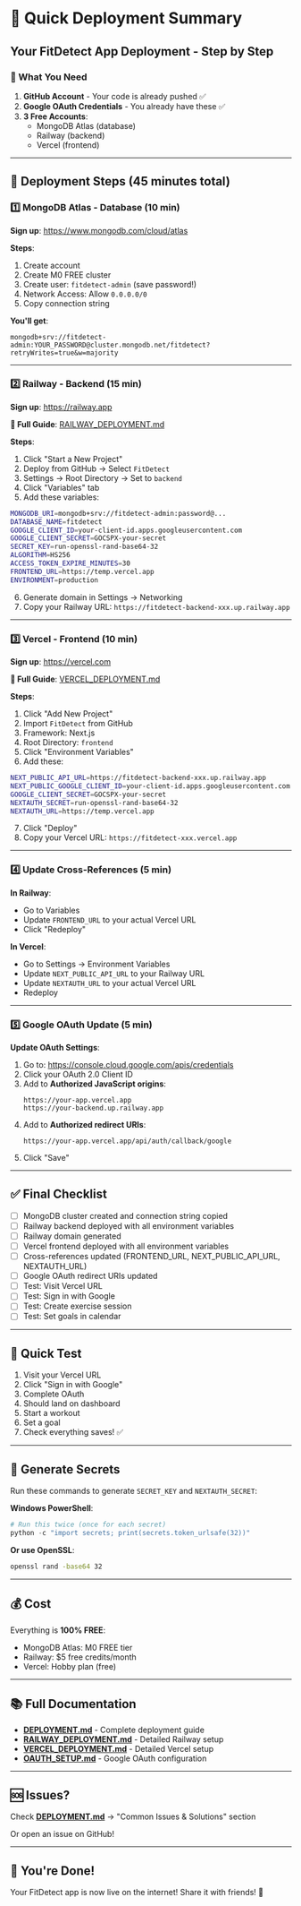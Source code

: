 # 🚀 Quick Deployment Summary

## Your FitDetect App Deployment - Step by Step

### 📝 What You Need

1. **GitHub Account** - Your code is already pushed ✅
2. **Google OAuth Credentials** - You already have these ✅
3. **3 Free Accounts**:
   - MongoDB Atlas (database)
   - Railway (backend)
   - Vercel (frontend)

---

## 🎯 Deployment Steps (45 minutes total)

### 1️⃣ MongoDB Atlas - Database (10 min)

**Sign up**: https://www.mongodb.com/cloud/atlas

**Steps**:
1. Create account
2. Create M0 FREE cluster
3. Create user: `fitdetect-admin` (save password!)
4. Network Access: Allow `0.0.0.0/0`
5. Copy connection string

**You'll get**:
```
mongodb+srv://fitdetect-admin:YOUR_PASSWORD@cluster.mongodb.net/fitdetect?retryWrites=true&w=majority
```

---

### 2️⃣ Railway - Backend (15 min)

**Sign up**: https://railway.app

**📖 Full Guide**: [RAILWAY_DEPLOYMENT.md](./RAILWAY_DEPLOYMENT.md)

**Steps**:
1. Click "Start a New Project"
2. Deploy from GitHub → Select `FitDetect`
3. Settings → Root Directory → Set to `backend`
4. Click "Variables" tab
5. Add these variables:

```bash
MONGODB_URI=mongodb+srv://fitdetect-admin:password@...
DATABASE_NAME=fitdetect
GOOGLE_CLIENT_ID=your-client-id.apps.googleusercontent.com
GOOGLE_CLIENT_SECRET=GOCSPX-your-secret
SECRET_KEY=run-openssl-rand-base64-32
ALGORITHM=HS256
ACCESS_TOKEN_EXPIRE_MINUTES=30
FRONTEND_URL=https://temp.vercel.app
ENVIRONMENT=production
```

6. Generate domain in Settings → Networking
7. Copy your Railway URL: `https://fitdetect-backend-xxx.up.railway.app`

---

### 3️⃣ Vercel - Frontend (10 min)

**Sign up**: https://vercel.com

**📖 Full Guide**: [VERCEL_DEPLOYMENT.md](./VERCEL_DEPLOYMENT.md)

**Steps**:
1. Click "Add New Project"
2. Import `FitDetect` from GitHub
3. Framework: Next.js
4. Root Directory: `frontend`
5. Click "Environment Variables"
6. Add these:

```bash
NEXT_PUBLIC_API_URL=https://fitdetect-backend-xxx.up.railway.app
NEXT_PUBLIC_GOOGLE_CLIENT_ID=your-client-id.apps.googleusercontent.com
GOOGLE_CLIENT_SECRET=GOCSPX-your-secret
NEXTAUTH_SECRET=run-openssl-rand-base64-32
NEXTAUTH_URL=https://temp.vercel.app
```

7. Click "Deploy"
8. Copy your Vercel URL: `https://fitdetect-xxx.vercel.app`

---

### 4️⃣ Update Cross-References (5 min)

**In Railway**:
- Go to Variables
- Update `FRONTEND_URL` to your actual Vercel URL
- Click "Redeploy"

**In Vercel**:
- Go to Settings → Environment Variables
- Update `NEXT_PUBLIC_API_URL` to your Railway URL
- Update `NEXTAUTH_URL` to your actual Vercel URL
- Redeploy

---

### 5️⃣ Google OAuth Update (5 min)

**Update OAuth Settings**:
1. Go to: https://console.cloud.google.com/apis/credentials
2. Click your OAuth 2.0 Client ID
3. Add to **Authorized JavaScript origins**:
   ```
   https://your-app.vercel.app
   https://your-backend.up.railway.app
   ```
4. Add to **Authorized redirect URIs**:
   ```
   https://your-app.vercel.app/api/auth/callback/google
   ```
5. Click "Save"

---

## ✅ Final Checklist

- [ ] MongoDB cluster created and connection string copied
- [ ] Railway backend deployed with all environment variables
- [ ] Railway domain generated
- [ ] Vercel frontend deployed with all environment variables
- [ ] Cross-references updated (FRONTEND_URL, NEXT_PUBLIC_API_URL, NEXTAUTH_URL)
- [ ] Google OAuth redirect URIs updated
- [ ] Test: Visit Vercel URL
- [ ] Test: Sign in with Google
- [ ] Test: Create exercise session
- [ ] Test: Set goals in calendar

---

## 🧪 Quick Test

1. Visit your Vercel URL
2. Click "Sign in with Google"
3. Complete OAuth
4. Should land on dashboard
5. Start a workout
6. Set a goal
7. Check everything saves! ✅

---

## 🔑 Generate Secrets

Run these commands to generate `SECRET_KEY` and `NEXTAUTH_SECRET`:

**Windows PowerShell**:
```powershell
# Run this twice (once for each secret)
python -c "import secrets; print(secrets.token_urlsafe(32))"
```

**Or use OpenSSL**:
```bash
openssl rand -base64 32
```

---

## 💰 Cost

Everything is **100% FREE**:
- MongoDB Atlas: M0 FREE tier
- Railway: $5 free credits/month
- Vercel: Hobby plan (free)

---

## 📚 Full Documentation

- **[DEPLOYMENT.md](./DEPLOYMENT.md)** - Complete deployment guide
- **[RAILWAY_DEPLOYMENT.md](./RAILWAY_DEPLOYMENT.md)** - Detailed Railway setup
- **[VERCEL_DEPLOYMENT.md](./VERCEL_DEPLOYMENT.md)** - Detailed Vercel setup
- **[OAUTH_SETUP.md](./OAUTH_SETUP.md)** - Google OAuth configuration

---

## 🆘 Issues?

Check **[DEPLOYMENT.md](./DEPLOYMENT.md)** → "Common Issues & Solutions" section

Or open an issue on GitHub!

---

## 🎉 You're Done!

Your FitDetect app is now live on the internet! Share it with friends! 🚀

